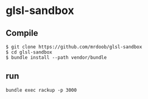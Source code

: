 # glsl-sandbox

## Compile

```
$ git clone https://github.com/mrdoob/glsl-sandbox
$ cd glsl-sandbox
$ bundle install --path vendor/bundle
```

## run
```
bundle exec rackup -p 3000
```
